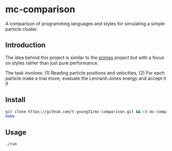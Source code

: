 # mc-comparison
A comparison of programming languages and styles for simulating a simple 
particle cluster.


## Introduction

The idea behind this project is similar to the [primes](https://github.com/PlummersSoftwareLLC/Primes)
project but with a focus on styles rather than just pure performance.

The task involves: (1) Reading particle positions and velocities, (2) For each
particle make a trial move, evaluate the Lennard-Jones energy and accept it
if 


## Install 

```bash
git clone https://github.com/t-young31/mc-comparison.git && cd mc-comparison
make
```

## Usage

```bash
./run
```
